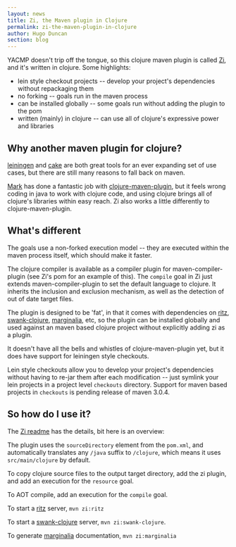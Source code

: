 ```yaml
---
layout: news
title: Zi, the Maven plugin in Clojure
permalink: zi-the-maven-plugin-in-clojure
author: Hugo Duncan
section: blog
---
```

YACMP doesn't trip off the tongue, so this clojure maven plugin is called [Zi](http://bit.ly/zicljpops), and it's written in clojure. Some highlights:

* lein style checkout projects -- develop your project's dependencies without repackaging them
* no forking -- goals run in the maven process
* can be installed globally -- some goals run without adding the plugin to the pom
* written (mainly) in clojure -- can use all of clojure's expressive power and libraries

## Why another maven plugin for clojure?

[leiningen](https://github.com/technomancy/leiningen) and [cake](https://github.com/flatland/cake) are both great tools for an ever expanding set of use cases, but there are still many reasons to fall back on maven.

[Mark](http://www.talios.com) has done a fantastic job with [clojure-maven-plugin](https://github.com/talios/clojure-maven-plugin), but it feels wrong coding in java to work with clojure code, and using clojure brings all of clojure's libraries within easy reach. Zi also works a little differently to clojure-maven-plugin.

## What's different

The goals use a non-forked execution model -- they are executed within the maven process itself, which should make it faster.

The clojure compiler is available as a compiler plugin for maven-compiler-plugin (see Zi's pom for an example of this).  The `compile` goal in Zi just extends maven-compiler-plugin to set the default language to clojure.  It inherits the inclusion and exclusion mechanism, as well as the detection of out of date target files.

The plugin is designed to be 'fat', in that it comes with dependencies on [ritz](http://bit.ly/ritzpops), [swank-clojure](https://github.com/technomancy/swank-clojure), [marginalia](https://github.com/fogus/marginalia), etc, so the plugin can be installed globally and used against an maven based clojure project without explicitly adding zi as a plugin.

It doesn't have all the bells and whistles of clojure-maven-plugin yet, but it does have support for leiningen style checkouts.

Lein style checkouts allow you to develop your project's dependencies without having to re-jar them after each modification -- just symlink your lein projects in a project level `checkouts` directory.  Support for maven based projects in `checkouts` is pending release of maven 3.0.4.

## So how do I use it?

The [Zi readme](http://bit.ly/zicljpops) has the details, bit here is an overview:

The plugin uses the `sourceDirectory` element from the `pom.xml`, and automatically translates any `/java` suffix to `/clojure`, which means it uses `src/main/clojure` by default.

To copy clojure source files to the output target directory, add the zi plugin, and add an execution for the `resource` goal.

To AOT compile, add an execution for the `compile` goal.

To start a [ritz](http://bit.ly/ritzpops) server, `mvn zi:ritz`

To start a [swank-clojure](https://github.com/technomancy/swank-clojure) server, `mvn zi:swank-clojure`.

To generate [marginalia](https://github.com/fogus/marginalia) documentation, `mvn zi:marginalia`